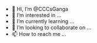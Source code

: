 - 👋 Hi, I’m @CCCsGanga
- 👀 I’m interested in ...
- 🌱 I’m currently learning ...
- 💞️ I’m looking to collaborate on ...
- 📫 How to reach me ...

<!---
CCCsGanga/CCCsGanga is a ✨ special ✨ repository because its `README.md` (this file) appears on your GitHub profile.
You can click the Preview link to take a look at your changes.
--->
